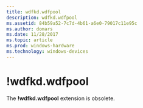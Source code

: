```yaml
---
title: wdfkd.wdfpool
description: wdfkd.wdfpool
ms.assetid: 84b59a52-7c7d-4b61-a6e0-79017c11e95c
ms.author: domars
ms.date: 11/28/2017
ms.topic: article
ms.prod: windows-hardware
ms.technology: windows-devices
---
```


# !wdfkd.wdfpool


The **!wdfkd.wdfpool** extension is obsolete.

 

 





